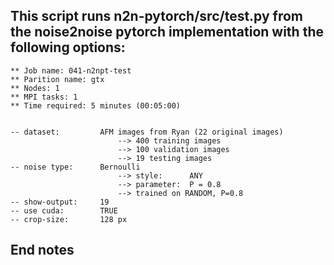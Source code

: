  
## This script runs n2n-pytorch/src/test.py from the noise2noise pytorch implementation with the following options:
	
	** Job name: 041-n2npt-test
	** Parition name: gtx
	** Nodes: 1
	** MPI tasks: 1
	** Time required: 5 minutes (00:05:00)


	-- dataset: 		AFM images from Ryan (22 original images)
							--> 400 training images
							--> 100 validation images
							--> 19 testing images
	-- noise type: 		Bernoulli
					 		--> style: 		ANY
							--> parameter: 	P = 0.8
							--> trained on RANDOM, P=0.8
	-- show-output:		19
	-- use cuda:		TRUE
	-- crop-size:		128 px

## End notes
